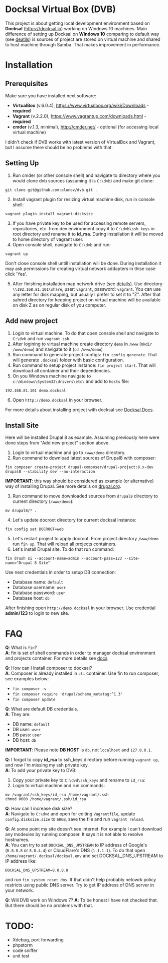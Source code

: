 # Docksal Virtual Box (DVB)
This project is about getting local development environment based on **Docksal** (https://docksal.io) working on Windows 10 machines. Main difference of setting up Docksal on **Windows 10** comparing to default way (see [deatils](https://docs.docksal.io/getting-started/setup/#install-windows)) is sources of project are stored on virtual machine and shared to host machine through Samba. That makes improvement in performance.

# Installation
## Prerequisites
Make sure you have installed next software:
 - **VirtualBox** (v.6.0.4), https://www.virtualbox.org/wiki/Downloads - **required**
 - **Vagrant** (v.2.2.0), https://www.vagrantup.com/downloads.html - **required**
 - **cmder** (v.1.3, minimal), http://cmder.net/ - optional (for accessing local virtual machine)
 
 I didn't check if DVB works with latest version of VirtualBox and Vagrant, but I assume there should be no problems with that.

## Setting Up
1. Run cmder (or other console shell) and navigate to directory where you would clone dvb sources (assuming it is `C:\dvb`) and make git clone: 
```
git clone git@github.com:olunov/dvb.git .
```
2. Install vagrant plugin for resizing virtual machine disk, run in console shell:
```
vagrant plugin install vagrant-disksize
```
3. If you have private key to be used for accessing remote servers, repositories, etc. from dev environment copy it to `C:\dvb\ssh_keys` in root directory and rename it to **id_rsa**. During installation it will be moved to home directory of vagrant user.
4. Open console shell, navigate to `C:\dvb` and run:
```
vagrant up
```
Don't close console shell untill installation will be done. During installation it may ask permissions for creating virtual network addapters in thise case click 'Yes'.

5. After finishing installation map network drive (see [details](https://support.microsoft.com/en-us/help/4026635/windows-map-a-network-drive)). Use directory `\\192.168.81.101\share`, user: `vagrant`, password: `vagrant`. You can use any letter for disk mapping, but usually I prefer to set it to "Z". After that sahred directory for keeping project on virtual machine will be available on disk Z as on regular disk of you computer.

## Add new project
1. Login to virtual machine. To do that open console shell and navigate to `C:\dvb` and run `vagrant ssh`.
2. After logining to virtual machine create directory `demo` in `/www` (`mkdir /www/demo`) and navigate to it (`cd /www/demo`)
3. Run command to generate project configs: `fin config generate`. That will generate `.docksal` folder with basic configuration.
4. Run command to setup project instance: `fin project start`. That will download all container and their dependencies. 
5. On you Windows machine navigate to `c:\Windows\System32\drivers\etc\` and add to `hosts` file:
```
192.168.81.101 demo.docksal
```
6. Open `http://demo.docksal` in your browser.

For more details about installing project with docksal see [Docksal Docs](https://docs.docksal.io/getting-started/project-setup/).

## Install Site
Here will be installed Drupal 8 as example. Assuming previously here were done steps from "Add new project" section above.

1. Login to virtual machine and go to `/www/demo` directory.
2. Run command to download latest sources of Drupal8 with composer:
```
fin composer create-project drupal-composer/drupal-project:8.x-dev drupal8 --stability dev --no-interaction
```

**IMPORTANT**: this way should be considered as example (or alternative) way of installing Drupal. See more details on [drupal.org](https://www.drupal.org/docs/develop/using-composer/using-composer-to-install-drupal-and-manage-dependencies#download-core).

3. Run command to move downloaded sources from `drupal8` directory to current directory (`/www/demo`):
```
mv drupal8/* .
```
4. Let's update docroot directory for current docksal instance:
```
fin config set DOCROOT=web
```
5. Let's restart project to apply docroot. From project directory `/www/demo` run `fin up`. That will reload all projects containers.
6. Let's install Drupal site. To do that run command:
```
fin drush si --account-name=admin --account-pass=123 --site-name="Drupal 8 Site"
```
Use next credentials in order to setup DB connection:
- Database name: `default`
- Database username: `user` 
- Database password: `user`
- Database host: `db`

After finishing open `http://demo.docksal` in your browser. Use credential **admin/123** to login to new site. 

# FAQ
**Q**: What is `fin`?  
**A**: fin is set of shell commands in order to manager docksal environment and projects container. For more details see [docs](https://docs.docksal.io/fin/fin/).

**Q**: How can I install composer to docksal?  
**A**: Composer is already installed in `cli` container. Use fin to run composer, see examples below:
- `fin composer -v`
- `fin composer require 'drupal/schema_metatag:^1.3'`
- `fin composer update`

**Q**: What are default DB credentials.  
**A**: They are:
- DB name: `default`
- DB user: `user` 
- DB pass: `user`
- DB host: `db`

**IMPORTANT**: Please note **DB HOST** is `db`, not `localhost` and `127.0.0.1`.

**Q**: I forgot to copy **id_rsa** to ssh_keys directory before running `vagrant up`, and now I'm missing my ssh private key.  
**A**: To add your private key to DVB:  
1. Copy your private key to `C:\dvd\ssh_keys` and rename to `id_rsa`:
2. Login to virtual machine and run commands:
```
mv /vagrant/ssh_keys/id_rsa /home/vagrant/.ssh 
chmod 0600 /home/vagrant/.ssh/id_rsa
```

**Q**: How can I increase disk size?  
**A**: Navigate to `C:\dvd` and open for editing `Vagrantfile`, update `config.disksize.size` to `60GB`, save the file and run `vagrant reload`.

**Q**: At some point my site doesn't see internet. For example I can't download any modeules by running composer. It says it is not able to resolve hostnames.  
**A**: You can try to set `DOCKSAL_DNS_UPSTREAM` to IP address of Google's  (`8.8.8.8` or `8.8.4.4`) or CloudFlare's DNS (`1.1.1.1`). To do that open `/home/vagrant/.docksal/docksal.env` and set DOCKSAL_DNS_UPSTREAM to IP address like:
```
DOCKSAL_DNS_UPSTREAM=8.8.8.8
```
and run `fin system reset dns`. If that didn't help probably netowrk policy restricts using public DNS server. Try to get IP address of DNS server in your network.

**Q**: Will DVB work on Windows 7?
**A**: To be honest I have not checked that. But there should be no problems with that.

# TODO:
- Xdebug, port forwarding
- phpstorm
- code sniffer
- unit test